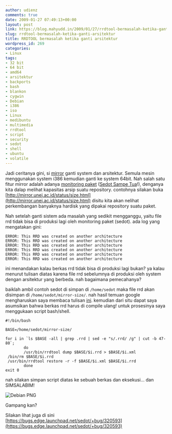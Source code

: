 ```yaml
---
author: udienz
comments: true
date: 2009-01-27 07:49:13+00:00
layout: post
link: https://blog.mahyudd.in/2009/01/27/rrdtool-bermasalah-ketika-ganti-arsitektur.html
slug: rrdtool-bermasalah-ketika-ganti-arsitektur
title: RRDTOOL bermasalah ketika ganti arsitektur
wordpress_id: 269
categories:
- Linux
tags:
- 32 bit
- 64 bit
- amd64
- arsitektur
- backports
- bash
- blankon
- cygwin
- Debian
- i386
- iso
- Linux
- medibuntu
- multimedia
- rrdtool
- script
- security
- sedot
- shell
- ubuntu
- volatile
---
```


Jadi ceritanya gini, si [mirror](http://mirror.unej.ac.id) ganti system dan arsitektur. Semula mesin menggunakan system i386 kemudian ganti ke system 64bit. Nah salah satu fitur mirror adalah adanya [monitoring paket](http://mirror.unej.ac.id/status/) ([Sedot Sampe Tua](https://launchpad.net/sedot)!), denganya kita dalap melihat kapasitas arsip suatu repository. contohnya silakan buka [http://mirror.unej.ac.id/status/size.html](http://mirror.unej.ac.id/status/size.html) disitu kita akan nelihat perkembangan banyaknya hardisk yang dipakai repository suatu paket.

Nah setelah ganti sistem ada masalah yang sedikit mengganggu, yaitu file rrd tidak bisa di produksi lagi oleh monitoring paket (sedot). ada log yang mengatakan gini:

    
    ERROR: This RRD was created on another architecture
    ERROR: This RRD was created on another architecture
    ERROR: This RRD was created on another architecture
    ERROR: This RRD was created on another architecture
    ERROR: This RRD was created on another architecture
    ERROR: This RRD was created on another architecture


ini menandakan kalau berkas rrd tidak bisa di produksi lagi bukan? ya kalau menurut tulisan diatas karena file rrd sebelumnya di produksi oleh system dengan arsitektur yang berbeda. nah bagaimana pemecahanya?

baiklah ambil contoh sedot di simpan di `/home/sedot` maka file rrd akan disimpan di `/home/sedot/mirror-size/`. nah hasil temuan google mengharuskan saya membaca tulisan [ini](http://net.doit.wisc.edu/~plonka/list/flowscan/archive/1448.html). kemudian dari situ dapat saya asumsikan bahwa berkas rrd harus di compile ulang! untuk prosesinya saya menggukaan script bash/shell.

    
    #!/bin/bash
    
    BASE=/home/sedot/mirror-size/
    
    for i in `ls $BASE -all | grep .rrd | sed -e "s/.rrd/ /g" | cut -b 47-80`;
            do
            /usr/bin/rrdtool dump $BASE/$i.rrd > $BASE/$i.xml
     /bin/rm $BASE/$i.rrd
     /usr/bin/rrdtool restore -r -f $BASE/$i.xml $BASE/$i.rrd
            done
    exit 0


nah silakan simpan script diatas ke sebuah berkas dan eksekusi... dan SIMSALABIM!

![Debian PNG](http://mirror.unej.ac.id/status/mirror-size/debian.month.png)

Gampang kan?

Silakan lihat juga di sini [https://bugs.edge.launchpad.net/sedot/+bug/320593](https://bugs.edge.launchpad.net/sedot/+bug/320593)
